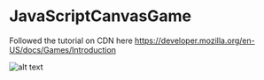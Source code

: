 # JavaScriptCanvasGame

Followed the tutorial on CDN here https://developer.mozilla.org/en-US/docs/Games/Introduction

![alt text](http://chotokyo.sakura.ne.jp/upload/preview_game.png)
